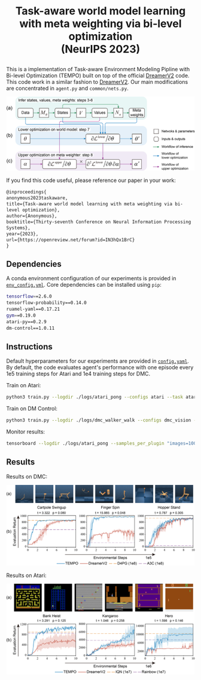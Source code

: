 # <p align="center">Task-aware world model learning <br>with meta weighting via bi-level optimization <br>(NeurIPS 2023)</p>
This is a implementation of Task-aware Environment Modeling Pipline with Bi-level Optimization (TEMPO) 
built on top of the official [DreamerV2][website] code. This code work in a similar fashion to [DreamerV2][website]. 
Our main modifications are concentrated in `agent.py` and `common/nets.py`.

<p align='center'>
<img src="figs/fig_tempo.png" width="600"> 

[website]: https://danijar.com/dreamerv2

If you find this code useful, please reference our paper in your work:

```
@inproceedings{
anonymous2023taskaware,
title={Task-aware world model learning with meta weighting via bi-level optimization},
author={Anonymous},
booktitle={Thirty-seventh Conference on Neural Information Processing Systems},
year={2023},
url={https://openreview.net/forum?id=IN3hQx1BrC}
}
```
## Dependencies
A conda environment configuration of our experiments is provided in 
[`env_config.yml`](https://github.com/HuiningYuan/TEMPO/blob/main/env_configs.yml).
Core dependencies can be installed using `pip`:

```sh
tensorflow==2.6.0
tensorflow-probability==0.14.0
ruamel-yaml==0.17.21
gym==0.19.0
atari-py==0.2.9
dm-control==1.0.11
```

## Instructions
Default hyperparameters for our experiments are provided in 
[`config.yaml`](https://github.com/HuiningYuan/TEMPO/blob/main/configs.yaml). By default, the code 
evaluates agent's performance with one episode every 1e5 training steps for Atari and 1e4 training steps 
for DMC.

Train on Atari:

```sh
python3 train.py --logdir ./logs/atari_pong --configs atari --task atari_pong
```

Train on DM Control:

```sh
python3 train.py --logdir ./logs/dmc_walker_walk --configs dmc_vision --task dmc_walker_walk
```

Monitor results:

```sh
tensorboard --logdir ./logs/atari_pong --samples_per_plugin "images=1000"
```

## Results
Results on DMC:

<p align='center'>
<img src="figs/fig_dmc.png" width="800"> 
  
Results on Atari:

<p align='center'>
<img src="figs/fig_atari.png" width="800"> 
